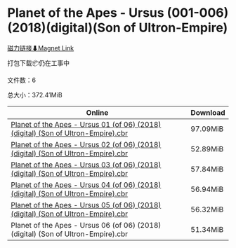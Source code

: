 # Planet of the Apes - Ursus (001-006)(2018)(digital)(Son of Ultron-Empire)

[磁力链接⬇Magnet Link](magnet:?xt=urn:btih:59575134f79152fdf536f86cec053580d6cfe167&dn=Planet%20of%20the%20Apes%20-%20Ursus%20%28001-006%29%282018%29%28digital%29%28Son%20of%20Ultron-Empire%29)

打包下载📦仍在工事中

文件数：6

总大小：372.41MiB

Online | Download
--- | ---
[Planet of the Apes - Ursus 01 (of 06) (2018) (digital) (Son of Ultron-Empire).cbr](https://github.com/alicewish/markdown/blob/master/comic/Planet-of-Apes-Ursus-01-of-06-2018-digital-Son-of-Ultron-Empire-cbr.md) | 97.09MiB
[Planet of the Apes - Ursus 02 (of 06) (2018) (digital) (Son of Ultron-Empire).cbr](https://github.com/alicewish/markdown/blob/master/comic/Planet-of-Apes-Ursus-02-of-06-2018-digital-Son-of-Ultron-Empire-cbr.md) | 52.89MiB
[Planet of the Apes - Ursus 03 (of 06) (2018) (digital) (Son of Ultron-Empire).cbr](https://github.com/alicewish/markdown/blob/master/comic/Planet-of-Apes-Ursus-03-of-06-2018-digital-Son-of-Ultron-Empire-cbr.md) | 57.84MiB
[Planet of the Apes - Ursus 04 (of 06) (2018) (digital) (Son of Ultron-Empire).cbr](https://github.com/alicewish/markdown/blob/master/comic/Planet-of-Apes-Ursus-04-of-06-2018-digital-Son-of-Ultron-Empire-cbr.md) | 56.94MiB
[Planet of the Apes - Ursus 05 (of 06) (2018) (digital) (Son of Ultron-Empire).cbr](https://github.com/alicewish/markdown/blob/master/comic/Planet-of-Apes-Ursus-05-of-06-2018-digital-Son-of-Ultron-Empire-cbr.md) | 56.32MiB
Planet of the Apes - Ursus 06 (of 06) (2018) (digital) (Son of Ultron-Empire).cbr | 51.34MiB